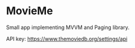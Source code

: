 # MovieMe

Small app implementing MVVM and Paging library.

API key: https://www.themoviedb.org/settings/api
